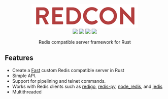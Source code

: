 <p align="center">
<img 
    src="logo.png" 
    width="336" border="0" alt="REDCON">
<br>
<a href="LICENSE"><img src="https://img.shields.io/crates/l/redcon.svg?style=flat-square"></a>
<a href="https://crates.io/crates/redcon"><img src="https://img.shields.io/crates/d/redcon.svg?style=flat-square"></a>
<a href="https://crates.io/crates/redcon/"><img src="https://img.shields.io/crates/v/redcon.svg?style=flat-square"></a>
<a href="https://docs.rs/redcon/"><img src="https://img.shields.io/badge/docs-rustdoc-369?style=flat-square"></a>
</p>

<p align="center">Redis compatible server framework for Rust</p>

## Features

- Create a [Fast](#benchmarks) custom Redis compatible server in Rust
- Simple API.
- Support for pipelining and telnet commands.
- Works with Redis clients such as [redigo](https://github.com/garyburd/redigo), [redis-py](https://github.com/andymccurdy/redis-py), [node_redis](https://github.com/NodeRedis/node_redis), and [jedis](https://github.com/xetorthio/jedis)
- Multithreaded
